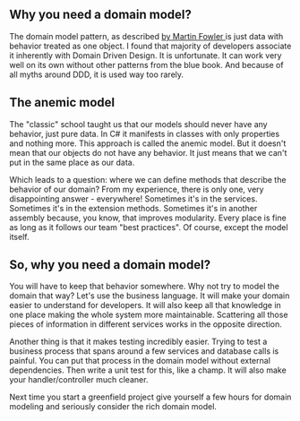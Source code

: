 ## Why you need a domain model?

The domain model pattern, as described  [by Martin Fowler ](https://martinfowler.com/eaaCatalog/domainModel.html) is just data with behavior treated as one object. I found that majority of developers associate it inherently with Domain Driven Design.
It is unfortunate. It can work very well on its own without other patterns from the blue book. And because of all myths around DDD, it is used way too rarely.

## The anemic model
The "classic" school taught us that our models should never have any behavior, just pure data. In C# it manifests in classes with only properties and nothing more. This approach is called the anemic model.
But it doesn't mean that our objects do not have any behavior. It just means that we can't put in the same place as our data.

Which leads to a question: where we can define methods that describe the behavior of our domain?
From my experience, there is only one, very disappointing answer - everywhere!
Sometimes it's in the services. Sometimes it's in the extension methods. Sometimes it's in another assembly because, you know, that improves modularity. Every place is fine as long as it follows our team "best practices". Of course, except the model itself.

## So, why you need a domain model?
You will have to keep that behavior somewhere. Why not try to model the domain that way? Let's use the business language. It will make your domain easier to understand for developers. It will also keep all that knowledge in one place making the whole system more maintainable.
Scattering all those pieces of information in different services works in the opposite direction.

Another thing is that it makes testing incredibly easier. Trying to test a business process that spans around a few services and database calls is painful.
You can put that process in the domain model without external dependencies. Then write a unit test for this, like a champ.
It will also make your handler/controller much cleaner.

Next time you start a greenfield project give yourself a few hours for domain modeling and seriously consider the rich domain model.